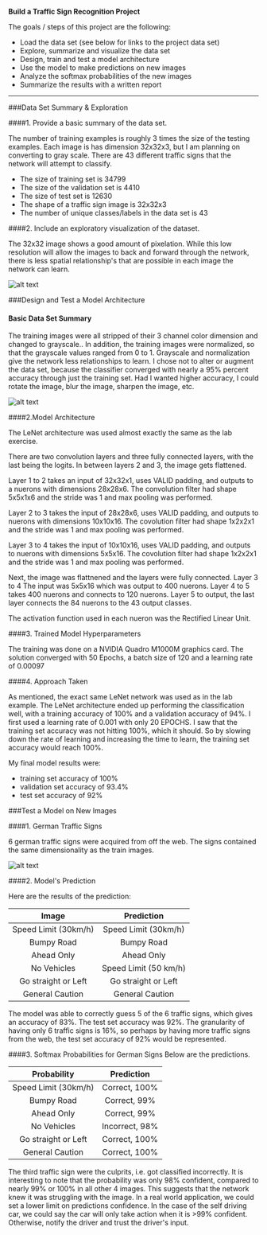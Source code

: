 
**Build a Traffic Sign Recognition Project**

The goals / steps of this project are the following:
* Load the data set (see below for links to the project data set)
* Explore, summarize and visualize the data set
* Design, train and test a model architecture
* Use the model to make predictions on new images
* Analyze the softmax probabilities of the new images
* Summarize the results with a written report


[//]: # (Image References)

[image1]: ./imagelinks/sign_color1.png "signcolor"
[image2]: ./imagelinks/sign_gray1.png "signgray"
[image3]: ./imagelinks/german_examples.png "germans"

[image4]: ./examples/placeholder.png "Traffic Sign 1"
[image5]: ./examples/placeholder.png "Traffic Sign 2"
[image6]: ./examples/placeholder.png "Traffic Sign 3"
[image7]: ./examples/placeholder.png "Traffic Sign 4"
[image8]: ./examples/placeholder.png "Traffic Sign 5"

---
###Data Set Summary & Exploration

####1. Provide a basic summary of the data set.

The number of training examples is roughly 3 times the size of the testing examples. 
Each image is has dimension 32x32x3, but I am planning on converting to gray scale.
There are 43 different traffic signs that the network will attempt to classify.

* The size of training set is 34799
* The size of the validation set is 4410
* The size of test set is 12630
* The shape of a traffic sign image is 32x32x3
* The number of unique classes/labels in the data set is 43

####2. Include an exploratory visualization of the dataset.

The 32x32 image shows a good amount of pixelation.
While this low resolution will allow the images to back and forward through the network, 
there is less spatial relationship's that are possible in each image the network can learn.

![alt text][image1]

###Design and Test a Model Architecture

#### Basic Data Set Summary

The training images were all stripped of their 3 channel color dimension and changed to grayscale..
In addition, the training images were normalized, so that the grayscale values ranged from 0 to 1.
Grayscale and normalization give the network less relationships to learn. I chose not to alter or augment the data set, because the classifier converged with nearly a 95% percent accuracy through just the training set.
Had I wanted higher accuracy, I could rotate the image, blur the image, sharpen the image, etc.

![alt text][image2]


####2.Model Architecture

The LeNet architecture was used almost exactly the same as the lab exercise.

There are two convolution layers and three fully connected layers, with the last being the logits.
In between layers 2 and 3, the image gets flattened. 

Layer 1 to 2 takes an input of 32x32x1, uses VALID padding, and outputs to a nuerons with dimensions 28x28x6. 
The convolution filter had shape 5x5x1x6 and the stride was 1 and max pooling was performed.

Layer 2 to 3 takes the input of 28x28x6, uses VALID padding, and outputs to nuerons with dimensions 10x10x16.
The covolution filter had shape 1x2x2x1 and the stride was 1 and max pooling was performed.

Layer 3 to 4 takes the input of 10x10x16, uses VALID padding, and outputs to nuerons with dimensions 5x5x16.
The covolution filter had shape 1x2x2x1 and the stride was 1 and max pooling was performed.

Next, the image was flattnened and the layers were fully connected.
Layer 3 to 4 The input was 5x5x16 which was output to 400 nuerons.
Layer 4 to 5 takes 400 nuerons and connects to 120 nuerons.
Layer 5 to output, the last layer connects the 84 nuerons to the 43 output classes.


The activation function used in each nueron was the Rectified Linear Unit.

####3. Trained Model Hyperparameters

The training was done on a NVIDIA Quadro M1000M graphics card. The solution converged with 50 Epochs, 
a batch size of 120 and a learning rate of 0.00097

####4. Approach Taken

As mentioned, the exact same LeNet network was used as in the lab example.
The LeNet architecture ended up performing the classification well, with a training accuracy of 100% and a validation accuracy of 94%. I first used a learning rate of 0.001 with only 20 EPOCHS. I saw that the training set accuracy was not hitting 100%, which it should. So by slowing down the rate of learning and increasing the time to learn, the training set accuracy would reach 100%.

My final model results were:
* training set accuracy of 100%
* validation set accuracy of 93.4%
* test set accuracy of 92%

###Test a Model on New Images

####1. German Traffic Signs

6 german traffic signs were acquired from off the web. 
The signs contained the same dimensionality as the train images.

![alt text][image3]

####2. Model's Prediction

Here are the results of the prediction:

| Image			        |     Prediction	        					| 
|:---------------------:|:---------------------------------------------:| 
| Speed Limit (30km/h)  | Speed Limit (30km/h)  						| 
| Bumpy Road   			| Bumpy Road							|
| Ahead Only			| Ahead Only									|
| No Vehicles	    	| Speed Limit (50 km/h)  				 				|
| Go straight or Left	| Go straight or Left							|
| General Caution		| General Caution    							|


The model was able to correctly guess 5 of the 6 traffic signs, which gives an accuracy of 83%.
The test set accuracy was 92%. The granularity of having only 6 traffic signs is 16%, so perhaps by having more traffic signs from the web, the test set accuracy of 92% would be represented. 

####3. Softmax Probabilities for German Signs
Below are the predictions.

| Probability         	|     Prediction	        					| 
|:---------------------:|:---------------------------------------------:| 
| Speed Limit (30km/h)  | Correct, 100% 									| 
| Bumpy Road   			| Correct, 99%								|
| Ahead Only			| Correct, 99%									|
| No Vehicles	    	| Incorrect, 98%			 					|
| Go straight or Left	| Correct, 100%									|
| General Caution		| Correct, 100%    								|

The third traffic sign were the culprits, i.e. got classified incorrectly.
It is interesting to note that the probability was only 98% confident, compared to nearly 99% or 100% in all other 4 images.
This suggests that the network knew it was struggling with the image.
In a real world application, we could set a lower limit on predictions confidence.
In the case of the self driving car, we could say the car will only take action when it is >99% confident. 
Otherwise, notify the driver and trust the driver's input.